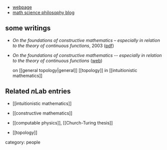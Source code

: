 
* [webpage](http://www.fwaaldijk.nl/mathematics.html)
* [math science philosophy blog](http://fwaaldijk.wordpress.com)

## some writings

* _On the foundations of constructive mathematics – especially in relation to the theory of continuous functions_, 2003 ([pdf](http://www.fwaaldijk.nl/foundations%20of%20constructive%20mathematics.pdf))

* _On the foundations of constructive mathematics -- especially in relation to the theory of continuous functions_  ([web](http://www.fwaaldijk.nl/mathematics.html#onthefoundations))

  on [[general topology|general]] [[topology]] in [[intuitionistic mathematics]]


## Related $n$Lab entries

* [[intuitionistic mathematics]]

* [[constructive mathematics]]

* [[computable physics]], [[Church-Turing thesis]]

* [[topology]]

category: people
